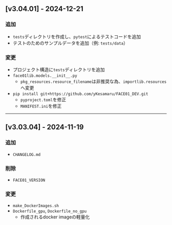 ## [v3.04.01] - 2024-12-21
### 追加
- `tests`ディレクトリを作成し、`pytest`によるテストコードを追加
- テストのためのサンプルデータを追加（例: `tests/data`）
### 変更
- プロジェクト構造に`tests`ディレクトリを追加
- `face01lib.models.__init__.py`
  - `pkg_resources.resource_filename`は非推奨な為、`importlib.resources`へ変更
- `pip install git+https://github.com/yKesamaru/FACE01_DEV.git`
  - `pyproject.toml`を修正
  - `MANIFEST.ini`を修正

---

## [v3.03.04] - 2024-11-19
### 追加
- `CHANGELOG.md`
### 削除
- `FACE01_VERSION`
### 変更
- `make_DockerImages.sh`
- `Dockerfile_gpu`, `Dockerfile_no_gpu`
  - 作成されるdocker imageの軽量化
